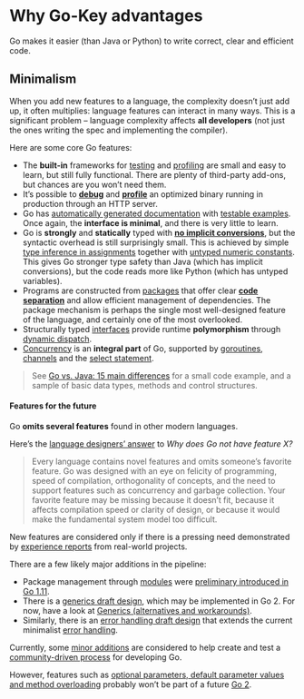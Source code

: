 # Why Go-Key advantages

Go makes it easier \(than Java or Python\) to write correct, clear and efficient code.

## **Minimalism**

When you add new features to a language, the complexity doesn’t just add up, it often multiplies: language features can interact in many ways. This is a significant problem – language complexity affects **all developers** \(not just the ones writing the spec and implementing the compiler\).

Here are some core Go features:

* The **built-in** frameworks for [testing](https://golang.org/doc/code.html#Testing) and [profiling](https://blog.golang.org/profiling-go-programs) are small and easy to learn, but still fully functional. There are plenty of third-party add-ons, but chances are you won’t need them.
* It’s possible to [**debug**](https://blog.golang.org/debugging-what-you-deploy) and [**profile**](https://blog.golang.org/profiling-go-programs) an optimized binary running in production through an HTTP server.
* Go has [automatically generated documentation](https://blog.golang.org/godoc-documenting-go-code) with [testable examples](https://blog.golang.org/examples). Once again, the **interface is minimal**, and there is very little to learn.
* Go is **strongly** and **statically** typed with [**no implicit conversions**](https://yourbasic.org/golang/conversions/), but the syntactic overhead is still surprisingly small. This is achieved by simple [type inference in assign­ments](https://tour.golang.org/basics/14) together with [untyped numeric constants](https://yourbasic.org/golang/untyped-constants/). This gives Go stronger type safety than Java \(which has implicit conversions\), but the code reads more like Python \(which has untyped variables\).
* Programs are constructed from [packages](https://yourbasic.org/golang/packages-explained/) that offer clear [**code separation**](https://yourbasic.org/golang/public-private/) and allow efficient management of dependencies. The package mechanism is perhaps the single most well-designed feature of the language, and certainly one of the most overlooked.
* Structurally typed [interfaces](https://yourbasic.org/golang/interfaces-explained/) provide runtime **polymorphism** through [dynamic dispatch](https://en.wikipedia.org/wiki/Runtime_polymorphism).
* [Concurrency](https://yourbasic.org/golang/concurrent-programming/) is an **integral part** of Go, supported by [goroutines](https://yourbasic.org/golang/goroutines-explained/), [channels](https://yourbasic.org/golang/channels-explained/) and the [select statement](https://yourbasic.org/golang/select-explained/).

> See [Go vs. Java: 15 main differences](https://yourbasic.org/golang/go-vs-java/) for a small code example, and a sample of basic data types, methods and control structures.

#### Features for the future <a id="features-for-the-future"></a>



Go **omits several features** found in other modern languages.

Here’s the [language designers’ answer](https://golang.org/doc/faq#Design) to _Why does Go not have feature X?_

> Every language contains novel features and omits someone’s favorite feature. Go was designed with an eye on felicity of programming, speed of compilation, orthogonality of concepts, and the need to support features such as concurrency and garbage collection. Your favorite feature may be missing because it doesn’t fit, because it affects compilation speed or clarity of design, or because it would make the fundamental system model too difficult.

New features are considered only if there is a pressing need demon­strated by [experience reports](https://github.com/golang/go/wiki/ExperienceReports) from real-world projects.

There are a few likely major additions in the pipeline:

* Package management through [modules](https://blog.golang.org/modules2019) were [preliminary introduced in Go 1.11](https://golang.org/doc/go1.11#modules).
* There is a [generics draft design](https://go.googlesource.com/proposal/+/master/design/go2draft-contracts.md), which may be implemented in Go 2. For now, have a look at [Generics \(alternatives and workarounds\)](https://yourbasic.org/golang/generics/).
* Similarly, there is an [error handling draft design](https://github.com/golang/proposal/blob/master/design/go2draft-error-handling.md) that extends the current minimalist [error handling](https://yourbasic.org/golang/errors-explained/).

Currently, some [minor additions](https://blog.golang.org/go2-here-we-come) are considered to help create and test a [community-driven process](https://blog.golang.org/toward-go2) for developing Go.

However, features such as [optional parameters, default parameter values and method overloading](https://yourbasic.org/golang/overload-overwrite-optional-parameter/) probably won’t be part of a future [Go 2](https://blog.golang.org/go2-here-we-come).

